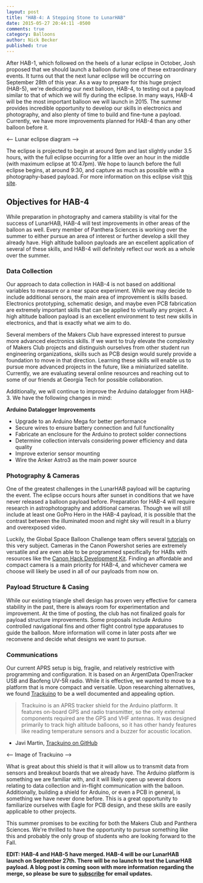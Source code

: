 ```yaml
---
layout: post
title: "HAB-4: A Stepping Stone to LunarHAB"
date: 2015-05-27 20:44:11 -0500
comments: true
category: Balloons
author: Nick Becker
published: true
---
```


After HAB-1, which followed on the heels of a lunar eclipse in October, Josh proposed that we should launch a balloon during one of these extraordinary events. It turns out that the next lunar eclipse will be occurring on September 28th of this year. As a way to prepare for this huge project (HAB-5), we're dedicating our next balloon, HAB-4, to testing out a payload similar to that of which we will fly during the eclipse. In many ways, HAB-4 will be the most important balloon we will launch in 2015. The summer provides incredible opportunity to develop our skills in electronics and photography, and also plenty of time to build and fine-tune a payload. Currently, we have more improvements planned for HAB-4 than any other balloon before it.

<-- Lunar eclipse diagram -->

The eclipse is projected to begin at around 9pm and last slightly under 3.5 hours, with the full eclipse occurring for a little over an hour in the middle (with maximum eclipse at 10:47pm). We hope to launch before the full eclipse begins, at around 9:30, and capture as much as possible with a photography-based payload. For more information on this eclipse visit [this site](http://www.timeanddate.com/eclipse/lunar/2015-september-28).

## Objectives for HAB-4

While preparation in photography and camera stability is vital for the success of LunarHAB, HAB-4 will test improvements in other areas of the balloon as well. Every member of Panthera Sciences is working over the summer to either pursue an area of interest or further develop a skill they already have. High altitude balloon payloads are an excellent application of several of these skills, and HAB-4 will definitely reflect our work as a whole over the summer.

### Data Collection

Our approach to data collection in HAB-4 is not based on additional variables to measure or a near space experiment. While we may decide to include additional sensors, the main area of improvement is skills based. Electronics prototyping, schematic design, and maybe even PCB fabrication are extremely important skills that can be applied to virtually any project. A high altitude balloon payload is an excellent environment to test new skills in electronics, and that is exactly what we aim to do.

Several members of the Makers Club have expressed interest to pursue more advanced electronics skills. If we want to truly elevate the complexity of Makers Club projects and distinguish ourselves from other student run engineering organizations, skills such as PCB design would surely provide a foundation to move in that direction. Learning these skills will enable us to pursue more advanced projects in the future, like a miniaturized satellite. Currently, we are evaluating several online resources and reaching out to some of our friends at Georgia Tech for possible collaboration.

Additionally, we will continue to improve the Arduino datalogger from HAB-3. We have the following changes in mind:

**Arduino Datalogger Improvements**
* Upgrade to an Arduino Mega for better performance
* Secure wires to ensure battery connection and full functionality
* Fabricate an enclosure for the Arduino to protect solder connections
* Determine collection intervals considering power efficiency and data quality
* Improve exterior sensor mounting
* Wire the Anker Astro3 as the main power source

### Photography & Cameras

One of the greatest challenges in the LunarHAB payload will be capturing the event. The eclipse occurs hours after sunset in conditions that we have never released a balloon payload before. Preparation for HAB-4 will require research in astrophotography and additional cameras. Though we will still include at least one GoPro Hero in the HAB-4 payload, it is possible that the contrast between the illuminated moon and night sky will result in a blurry and overexposed video.

Luckily, the Global Space Balloon Challenge team offers several [tutorials](https://balloonchallenge.org/HABPhotographyHow-to-1.pdf) on this very subject. Cameras in the Canon Powershot series are extremely versatile and are even able to be programmed specifically for HABs with resources like the [Canon Hack Development Kit](http://chdk.wikia.com/wiki/CHDK). Finding an affordable and compact camera is a main priority for HAB-4, and whichever camera we choose will likely be used in all of our payloads from now on.

### Payload Structure & Casing

While our existing triangle shell design has proven very effective for camera stability in the past, there is always room for experimentation and improvement. At the time of posting, the club has not finalized goals for payload structure improvements. Some proposals include Arduino controlled navigational fins and other flight control type apparatuses to guide the balloon. More information will come in later posts after we reconvene and decide what designs we want to pursue.

### Communications

Our current APRS setup is big, fragile, and relatively restrictive with programming and configuration. It is based on an ArgentData OpenTracker USB and Baofeng UV-5R radio. While it is effective, we wanted to move to a platform that is more compact and versatile. Upon researching alternatives, we found [Trackuino](https://github.com/trackuino/trackuino) to be a well documented and appealing option.

> Trackuino is an APRS tracker shield for the Arduino platform. It features on-board GPS and radio transmitter, so the only external components required are the GPS and VHF antennas. It was designed primarily to track high altitude balloons, so it has other handy features like reading temperature sensors and a buzzer for acoustic location.
- Javi Martin, [Trackuino on GitHub](https://github.com/trackuino/trackuino)

<-- Image of Trackuino -->

What is great about this shield is that it will allow us to transmit data from sensors and breakout boards that we already have. The Arduino platform is something we are familiar with, and it will likely open up several doors relating to data collection and in-flight communication with the balloon. Additionally, building a shield for Arduino, or even a PCB in general, is something we have never done before. This is a great opportunity to familiarize ourselves with Eagle for PCB design, and these skills are easily applicable to other projects.

This summer promises to be exciting for both the Makers Club and Panthera Sciences. We're thrilled to have the opportunity to pursue something like this and probably the only group of students who are looking forward to the Fall.

**EDIT: HAB-4 and HAB-5 have merged. HAB-4 will be our LunarHAB launch on September 27th. There will be no launch to test the LunarHAB payload. A blog post is coming soon with more information regarding the merge, so please be sure to [subscribe](https://feedburner.google.com/fb/a/mailverify?uri=pantherasciencesblog&loc=en_US) for email updates.**
